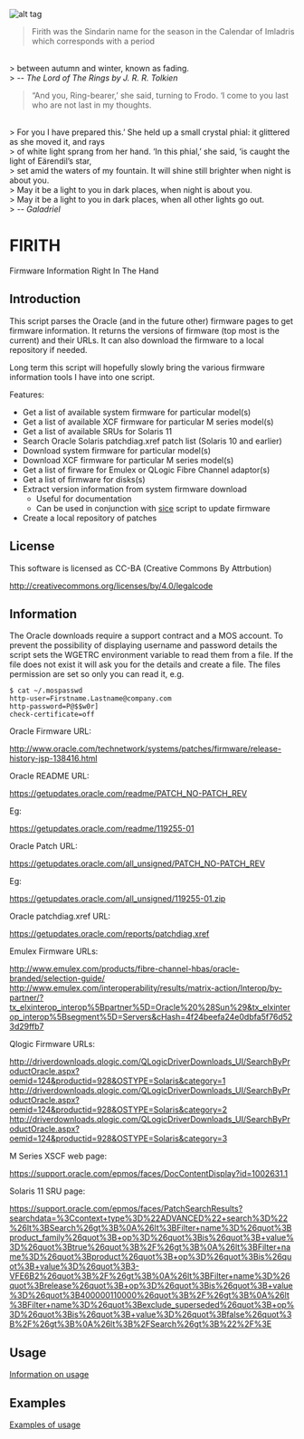![alt tag](https://raw.githubusercontent.com/lateralblast/firith/master/firith.jpg)

> Firith was the Sindarin name for the season in the Calendar of Imladris which corresponds with a period
<br>
> between autumn and winter, known as fading.
<br>
> -- <cite>The Lord of The Rings by J. R. R. Tolkien</cite>

> “And you, Ring-bearer,’ she said, turning to Frodo. ‘I come to you last who are not last in my thoughts.
<br>
> For you I have prepared this.’ She held up a small crystal phial: it glittered as she moved it, and rays
<br>
> of white light sprang from her hand. ‘In this phial,’ she said, ‘is caught the light of Eärendil’s star,
<br>
> set amid the waters of my fountain. It will shine still brighter when night is about you.
<br>
> May it be a light to you in dark places, when night is about you.
<br>
> May it be a light to you in dark places, when all other lights go out.
<br>
> -- <cite>Galadriel</cite>

FIRITH
======

Firmware Information Right In The Hand

Introduction
------------

This script parses the Oracle (and in the future other) firmware pages to get
firmware information. It returns the versions of firmware (top most is the current)
and their URLs. It can also download the firmware to a local repository if needed.

Long term this script will hopefully slowly bring the various firmware information
tools I have into one script.

Features:

- Get a list of available system firmware for particular model(s)
- Get a list of available XCF firmware for particular M series model(s)
- Get a list of available SRUs for Solaris 11
- Search Oracle Solaris patchdiag.xref patch list (Solaris 10 and earlier)
- Download system firmware for particular model(s)
- Download XCF firmware for particular M series model(s)
- Get a list of firware for Emulex or QLogic Fibre Channel adaptor(s)
- Get a list of firmware for disks(s)
- Extract version information from system firmware download
  - Useful for documentation
  - Can be used in conjunction with [sice](https://github.com/lateralblast/sice) script to update firmware
- Create a local repository of patches

License
-------

This software is licensed as CC-BA (Creative Commons By Attrbution)

http://creativecommons.org/licenses/by/4.0/legalcode

Information
-----------

The Oracle downloads require a support contract and a MOS account. To prevent
the possibility of displaying username and password details the script sets the
WGETRC environment variable to read them from a file. If the file does not exist
it will ask you for the details and create a file. The files permission are set
so only you can read it, e.g.

```
$ cat ~/.mospasswd
http-user=Firstname.Lastname@company.com
http-password=P@$$w0r]
check-certificate=off
```

Oracle Firmware URL:

http://www.oracle.com/technetwork/systems/patches/firmware/release-history-jsp-138416.html

Oracle README URL:

https://getupdates.oracle.com/readme/PATCH_NO-PATCH_REV

Eg:

https://getupdates.oracle.com/readme/119255-01

Oracle Patch URL:

https://getupdates.oracle.com/all_unsigned/PATCH_NO-PATCH_REV

Eg:

https://getupdates.oracle.com/all_unsigned/119255-01.zip

Oracle patchdiag.xref URL:

https://getupdates.oracle.com/reports/patchdiag.xref

Emulex Firmware URLs:

http://www.emulex.com/products/fibre-channel-hbas/oracle-branded/selection-guide/
http://www.emulex.com/interoperability/results/matrix-action/Interop/by-partner/?tx_elxinterop_interop%5Bpartner%5D=Oracle%20%28Sun%29&tx_elxinterop_interop%5Bsegment%5D=Servers&cHash=4f24beefa24e0dbfa5f76d523d29ffb7

Qlogic Firmware URLs:

http://driverdownloads.qlogic.com/QLogicDriverDownloads_UI/SearchByProductOracle.aspx?oemid=124&productid=928&OSTYPE=Solaris&category=1
http://driverdownloads.qlogic.com/QLogicDriverDownloads_UI/SearchByProductOracle.aspx?oemid=124&productid=928&OSTYPE=Solaris&category=2
http://driverdownloads.qlogic.com/QLogicDriverDownloads_UI/SearchByProductOracle.aspx?oemid=124&productid=928&OSTYPE=Solaris&category=3

M Series XSCF web page:

https://support.oracle.com/epmos/faces/DocContentDisplay?id=1002631.1

Solaris 11 SRU page:

https://support.oracle.com/epmos/faces/PatchSearchResults?searchdata=%3Ccontext+type%3D%22ADVANCED%22+search%3D%22%26lt%3BSearch%26gt%3B%0A%26lt%3BFilter+name%3D%26quot%3Bproduct_family%26quot%3B+op%3D%26quot%3Bis%26quot%3B+value%3D%26quot%3Btrue%26quot%3B%2F%26gt%3B%0A%26lt%3BFilter+name%3D%26quot%3Bproduct%26quot%3B+op%3D%26quot%3Bis%26quot%3B+value%3D%26quot%3B3-VFE6B2%26quot%3B%2F%26gt%3B%0A%26lt%3BFilter+name%3D%26quot%3Brelease%26quot%3B+op%3D%26quot%3Bis%26quot%3B+value%3D%26quot%3B400000110000%26quot%3B%2F%26gt%3B%0A%26lt%3BFilter+name%3D%26quot%3Bexclude_superseded%26quot%3B+op%3D%26quot%3Bis%26quot%3B+value%3D%26quot%3Bfalse%26quot%3B%2F%26gt%3B%0A%26lt%3B%2FSearch%26gt%3B%22%2F%3E

Usage
-----

[Information on usage](https://github.com/lateralblast/firith/wiki/Usage)


Examples
--------

[Examples of usage](https://github.com/lateralblast/firith/wiki/Usage)

